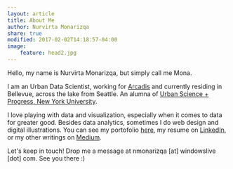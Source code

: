 ```yaml
---
layout: article
title: About Me
author: Nurvirta Monarizqa
share: true
modified: 2017-02-02T14:18:57-04:00
image:
    feature: head2.jpg
---
```


Hello, my name is Nurvirta Monarizqa, but simply call me Mona. 

I am an Urban Data Scientist, working for [Arcadis](https://twitter.com/ArcadisGlobal) and currently residing in Bellevue, across the lake from Seattle. An alumna of [Urban Science + Progress, New York University](https://twitter.com/NYU_CUSP).

I love playing with data and visualization, especially when it comes to data for greater good. Besides data analytics, sometimes I do web design and digital illustrations. You can see my portofolio [here](https://nmonarizqa.github.io/portofolio/), my resume on [LinkedIn](https://www.linkedin.com/in/nmonarizqa), or my other writings on [Medium](https://medium.com/@nmonarizqa).

Let's keep in touch! Drop me a message at nmonarizqa [at] windowslive [dot] com. See you there :)

